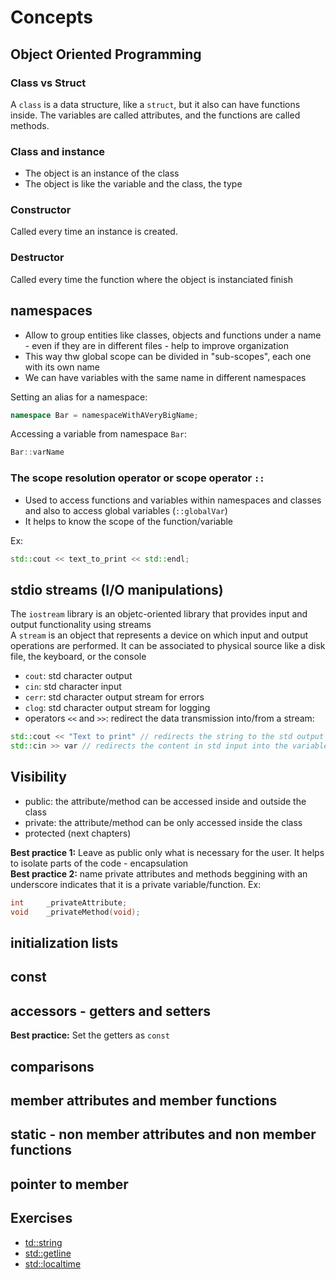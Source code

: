 # Concepts

## Object Oriented Programming

### Class vs Struct
A `class` is a data structure, like a `struct`, but it also can have functions inside. The variables are called attributes, and the functions are called methods.

### Class and instance
- The object is an instance of the class
- The object is like the variable and the class, the type

### Constructor
Called every time an instance is created.

### Destructor
Called every time the function where the object is instanciated finish 


## namespaces
- Allow to group entities like classes, objects and functions under a name - even if they are in different files - help to improve organization
- This way thw global scope can be divided in "sub-scopes", each one with its own name
- We can have variables with the same name in different namespaces

Setting an alias for a namespace:
```c++
namespace Bar = namespaceWithAVeryBigName;
```
Accessing a variable from namespace `Bar`:
```c++
Bar::varName
```
### The scope resolution operator or scope operator `::`

- Used to access functions and variables within namespaces and classes and also to access global variables (`::globalVar`)
- It helps to know the scope of the function/variable

Ex:
```c++
std::cout << text_to_print << std::endl;
```

## stdio streams (I/O manipulations)

The `iostream` library is an objetc-oriented library that provides input and output functionality using streams
<br>A `stream` is an object that represents a device on which input and output operations are performed. It can be associated to physical source like a disk file, the keyboard, or the console

- `cout`: std character output
- `cin`: std character input
- `cerr`: std character output stream for errors
- `clog`: std character output stream for logging
- operators `<<` and `>>`: redirect the data transmission into/from a stream:
```c++
std::cout << "Text to print" // redirects the string to the std output
std::cin >> var // redirects the content in std input into the variable
``` 

## Visibility
- public: the attribute/method can be accessed inside and outside the class
- private: the attribute/method can be only accessed inside the class
- protected (next chapters)

<b>Best practice 1:</b> Leave as public only what is necessary for the user. It helps to isolate parts of the code - encapsulation
<br><b>Best practice 2:</b> name private attributes and methods beggining with an underscore indicates that it is a private variable/function. Ex: 
```c++
int     _privateAttribute;
void    _privateMethod(void);
```

## initialization lists



## const

## accessors - getters and setters

<b>Best practice:</b> Set the getters as `const`

## comparisons

## member attributes and member functions 

## static - non member attributes and non member functions

## pointer to member

## Exercises

- [td::string](https://legacy.cplusplus.com/reference/cctype/toupper/?kw=toupper)
- [std::getline](https://legacy.cplusplus.com/reference/string/string/getline/?kw=getline)
- [std::localtime](https://cplusplus.com/reference/ctime/localtime/)
